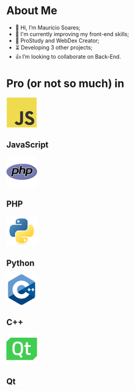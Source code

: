 # About Me

- 👋 Hi, I’m Maurício Soares;
- 🌱 I'm currently improving my front-end skills;
- 🦆 ProStudy and WebDex Creator;
- ⏳ Developing 3 other projects;
- 👍 I’m looking to collaborate on Back-End.

# Pro (or not so much) in 
<img src="https://raw.githubusercontent.com/devicons/devicon/master/icons/javascript/javascript-original.svg" alt="javascript" width="80" height="80"/> 

## JavaScript
<img src="https://raw.githubusercontent.com/devicons/devicon/master/icons/php/php-original.svg" alt="php" width="80" height="80"/> 

## PHP
<img src="https://raw.githubusercontent.com/devicons/devicon/master/icons/python/python-original.svg" alt="python" width="80" height="80"/>

## Python
<img src="https://raw.githubusercontent.com/devicons/devicon/master/icons/cplusplus/cplusplus-original.svg" alt="python" width="80" height="80"/> 

## C++
<img src="https://raw.githubusercontent.com/devicons/devicon/master/icons/qt/qt-original.svg" alt="python" width="80" height="80"/> 

## Qt

